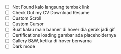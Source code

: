- [ ] Not Found kalo langsung tembak link
- [ ] Check Out my CV Download Resume
- [ ] Custom Scroll
- [ ] Custom Cursor
- [ ] Buat kalau main banner di hover dia gerak jadi gif
- [ ] Certifications loading gambar ada placeholdernya
- [ ] Gallery B&W, ketika di hover berwarna
- [ ] Dark mode
